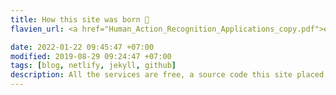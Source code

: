 ```yaml
---
title: How this site was born 👶
flavien_url: <a href="Human_Action_Recognition_Applications_copy.pdf">example</a></p>

date: 2022-01-22 09:45:47 +07:00
modified: 2019-08-29 09:24:47 +07:00
tags: [blog, netlify, jekyll, github]
description: All the services are free, a source code this site placed on github repository and intergration with netlify service, another service that you can use is github page for hosting your own static site.
---
```

